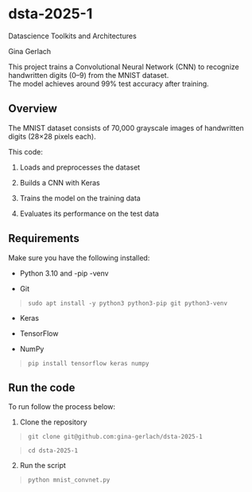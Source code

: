 # dsta-2025-1
Datascience Toolkits and Architectures

Gina Gerlach

This project trains a Convolutional Neural Network (CNN) to recognize handwritten digits (0–9) from the MNIST dataset.  
The model achieves around 99% test accuracy after training.

## Overview

The MNIST dataset consists of 70,000 grayscale images of handwritten digits (28×28 pixels each).  

This code:

1. Loads and preprocesses the dataset

2. Builds a CNN with Keras

3. Trains the model on the training data

4. Evaluates its performance on the test data


## Requirements

Make sure you have the following installed:

- Python 3.10  and -pip -venv

- Git

> ```sudo apt install -y python3 python3-pip git python3-venv```

- Keras

- TensorFlow

- NumPy

> ```pip install tensorflow keras numpy```

## Run the code

To run follow the process below:

1. Clone the repository

> ```git clone git@github.com:gina-gerlach/dsta-2025-1```

> ```cd dsta-2025-1```

2. Run the script

> ```python mnist_convnet.py```
